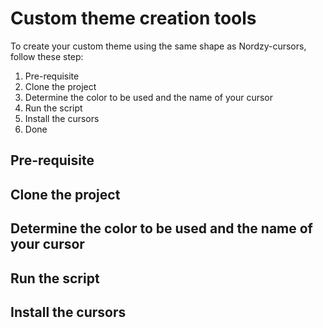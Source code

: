 # Custom theme creation tools

To create your custom theme using the same shape as Nordzy-cursors, follow these step:
1. Pre-requisite
2. Clone the project
3. Determine the color to be used and the name of your cursor
4. Run the script
5. Install the cursors
6. Done

## Pre-requisite
## Clone the project
## Determine the color to be used and the name of your cursor
## Run the script
## Install the cursors
